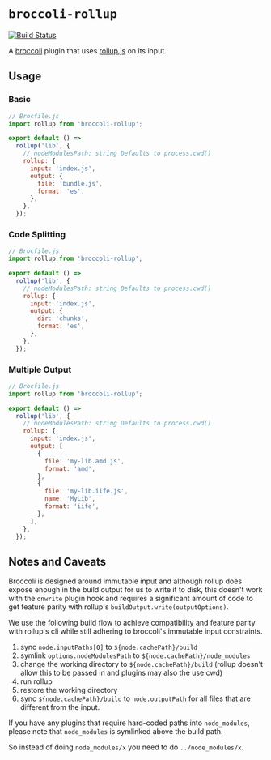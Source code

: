 # `broccoli-rollup`

[![Build Status](https://travis-ci.org/chadhietala/broccoli-rollup.svg?branch=master)](https://travis-ci.org/chadhietala/broccoli-rollup)

A [broccoli](https://broccoli.build/) plugin that uses [rollup.js](https://rollupjs.org/) on its input.

## Usage

### Basic

```js
// Brocfile.js
import rollup from 'broccoli-rollup';

export default () =>
  rollup('lib', {
    // nodeModulesPath: string Defaults to process.cwd()
    rollup: {
      input: 'index.js',
      output: {
        file: 'bundle.js',
        format: 'es',
      },
    },
  });
```

### Code Splitting

```js
// Brocfile.js
import rollup from 'broccoli-rollup';

export default () =>
  rollup('lib', {
    // nodeModulesPath: string Defaults to process.cwd()
    rollup: {
      input: 'index.js',
      output: {
        dir: 'chunks',
        format: 'es',
      },
    },
  });
```

### Multiple Output

```js
// Brocfile.js
import rollup from 'broccoli-rollup';

export default () =>
  rollup('lib', {
    // nodeModulesPath: string Defaults to process.cwd()
    rollup: {
      input: 'index.js',
      output: [
        {
          file: 'my-lib.amd.js',
          format: 'amd',
        },
        {
          file: 'my-lib.iife.js',
          name: 'MyLib',
          format: 'iife',
        },
      ],
    },
  });
```

## Notes and Caveats

Broccoli is designed around immutable input and although rollup does expose enough
in the build output for us to write it to disk, this doesn't work with the `onwrite` plugin hook
and requires a significant amount of code to get feature parity with rollup's
`buildOutput.write(outputOptions)`.

We use the following build flow to achieve compatibility and feature parity with rollup's cli
while still adhering to broccoli's immutable input constraints.

1. sync `node.inputPaths[0]` to `${node.cachePath}/build`
2. symlink `options.nodeModulesPath` to `${node.cachePath}/node_modules`
3. change the working directory to `${node.cachePath}/build` (rollup doesn't allow this to be passed in and plugins may also the use cwd)
4. run rollup
5. restore the working directory
6. sync `${node.cachePath}/build` to `node.outputPath` for all files that are different from the input.

If you have any plugins that require hard-coded paths into `node_modules`,
please note that `node_modules` is symlinked above the build path.

So instead of doing `node_modules/x` you need to do `../node_modules/x`.
